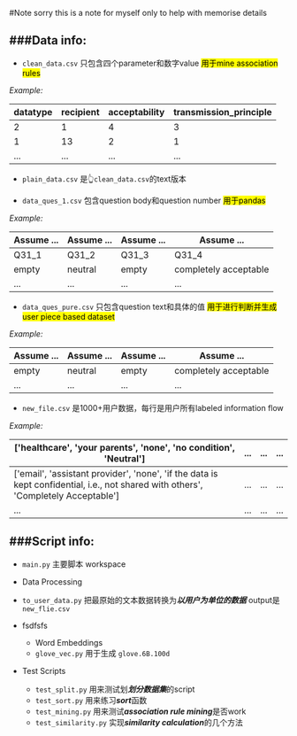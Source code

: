 #Note  sorry this is a note for myself only to help with memorise details

###Data info:
---

+ `clean_data.csv` 只包含四个parameter和数字value  <mark>用于mine association rules</mark>  

*Example:*

| datatype| recipient| acceptability | transmission_principle|
| ----------- | ----------- |-----------|-----------|
| 2       | 1    | 4  | 3   |
| 1       | 13 |  2|  1|
| ...     | ...  |  ... |  ... |

+ `plain_data.csv` 是👆`clean_data.csv`的text版本

+ `data_ques_1.csv` 包含question body和question number  <mark>用于pandas</mark>

*Example:*

| Assume ...| Assume ...| Assume ... | Assume ...|
| ----------- | ----------- |-----------|-----------|
| Q31_1     | Q31_2  | Q31_3  | Q31_4   |
| empty     | neutral |  empty |  completely acceptable|
| ...     | ...  |  ... |  ... |

+ `data_ques_pure.csv` 只包含question text和具体的值 <mark>用于进行判断并生成user piece based dataset</mark>


*Example:*

| Assume ...| Assume ...| Assume ... | Assume ...|
| ----------- | ----------- |-----------|-----------|
| empty     | neutral |  empty |  completely acceptable|
| ...     | ...  |  ... |  ... |

+ `new_file.csv` 是1000+用户数据，每行是用户所有labeled information flow

*Example:*

| ['healthcare', 'your parents', 'none', 'no condition', 'Neutral']| ...| ... |  ...|
| ----------- | ----------- |-----------|-----------|
| ['email', 'assistant provider', 'none', 'if the data is kept confidential, i.e., not shared with others', 'Completely Acceptable']   | ...|  ... |  ...|
| ...     | ...  |  ... |  ... |


###Script info:
---

+ `main.py` 主要脚本 workspace


+ Data Processing

 * `to_user_data.py` 把最原始的文本数据转换为***以用户为单位的数据*** output是 `new_flie.csv`
 * fsdfsfs


	+ Word Embeddings

	* `glove_vec.py` 用于生成 `glove.6B.100d`

+ Test Scripts

	* `test_split.py` 用来测试划***划分数据集***的script
	*  `test_sort.py` 用来练习***sort***函数
	*  `test_mining.py` 用来测试***association rule mining***是否work
	*  `test_similarity.py` 实现***similarity calculation***的几个方法
